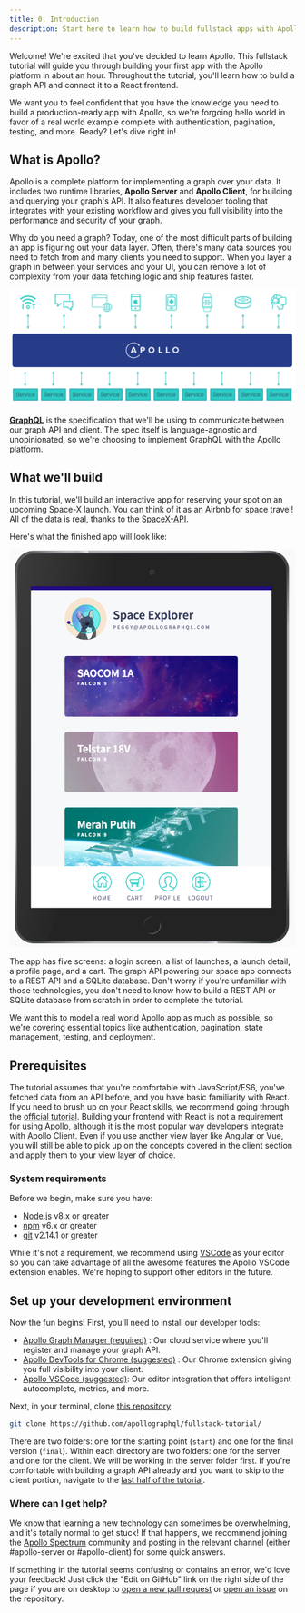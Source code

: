 ```yaml
---
title: 0. Introduction
description: Start here to learn how to build fullstack apps with Apollo
---
```


Welcome! We're excited that you've decided to learn Apollo. This fullstack tutorial will guide you through building your first app with the Apollo platform in about an hour. Throughout the tutorial, you'll learn how to build a graph API and connect it to a React frontend.

We want you to feel confident that you have the knowledge you need to build a production-ready app with Apollo, so we're forgoing hello world in favor of a real world example complete with authentication, pagination, testing, and more. Ready? Let's dive right in!

## What is Apollo?

Apollo is a complete platform for implementing a graph over your data. It includes two runtime libraries, **Apollo Server** and **Apollo Client**, for building and querying your graph's API. It also features developer tooling that integrates with your existing workflow and gives you full visibility into the performance and security of your graph.

Why do you need a graph? Today, one of the most difficult parts of building an app is figuring out your data layer. Often, there's many data sources you need to fetch from and many clients you need to support. When you layer a graph in between your services and your UI, you can remove a lot of complexity from your data fetching logic and ship features faster.

<div style="text-align:center">
  <img src="../images/graph-layer.png" alt="Graph layer">
</div>

**[GraphQL](https://www.graphql.org/)** is the specification that we'll be using to communicate between our graph API and client. The spec itself is language-agnostic and unopinionated, so we're choosing to implement GraphQL with the Apollo platform.

## What we'll build

In this tutorial, we'll build an interactive app for reserving your spot on an upcoming Space-X launch. You can think of it as an Airbnb for space travel! All of the data is real, thanks to the [SpaceX-API](https://github.com/r-spacex/SpaceX-API).

Here's what the finished app will look like:

<div style="text-align:center">
  <img src="../images/space-explorer.png" alt="Space explorer">
</div>

The app has five screens: a login screen, a list of launches, a launch detail, a profile page, and a cart. The graph API powering our space app connects to a REST API and a SQLite database. Don't worry if you're unfamiliar with those technologies, you don't need to know how to build a REST API or SQLite database from scratch in order to complete the tutorial.

We want this to model a real world Apollo app as much as possible, so we're covering essential topics like authentication, pagination, state management, testing, and deployment.

## Prerequisites

The tutorial assumes that you're comfortable with JavaScript/ES6, you've fetched data from an API before, and you have basic familiarity with React. If you need to brush up on your React skills, we recommend going through the [official tutorial](https://reactjs.org/tutorial/tutorial.html). Building your frontend with React is not a requirement for using Apollo, although it is the most popular way developers integrate with Apollo Client. Even if you use another view layer like Angular or Vue, you will still be able to pick up on the concepts covered in the client section and apply them to your view layer of choice.

### System requirements

Before we begin, make sure you have:

- [Node.js](https://nodejs.org/) v8.x or greater
- [npm](https://www.npmjs.com/) v6.x or greater
- [git](https://git-scm.com/) v2.14.1 or greater

While it's not a requirement, we recommend using [VSCode](https://code.visualstudio.com/) as your editor so you can take advantage of all the awesome features the Apollo VSCode extension enables. We're hoping to support other editors in the future.

## Set up your development environment

Now the fun begins! First, you'll need to install our developer tools:

- [Apollo Graph Manager (required)](https://engine.apollographql.com) : Our cloud service where you'll register and manage your graph API.
- [Apollo DevTools for Chrome (suggested)](https://chrome.google.com/webstore/detail/apollo-client-developer-t/jdkknkkbebbapilgoeccciglkfbmbnfm) : Our Chrome extension giving you full visibility into your client.
- [Apollo VSCode (suggested)](https://marketplace.visualstudio.com/items?itemName=apollographql.vscode-apollo): Our editor integration that offers intelligent autocomplete, metrics, and more.

Next, in your terminal, clone [this repository](https://github.com/apollographql/fullstack-tutorial):

```bash
git clone https://github.com/apollographql/fullstack-tutorial/
```

There are two folders: one for the starting point (`start`) and one for the final version (`final`). Within each directory are two folders: one for the server and one for the client. We will be working in the server folder first. If you're comfortable with building a graph API already and you want to skip to the client portion, navigate to the [last half of the tutorial](/tutorial/client/).

<!--
TODO: Add in this section after Apollo VSCode works for server development
### Configure Apollo VSCode -->

### Where can I get help?

We know that learning a new technology can sometimes be overwhelming, and it's totally normal to get stuck! If that happens, we recommend joining the [Apollo Spectrum](https://spectrum.chat/apollo) community and posting in the relevant channel (either #apollo-server or #apollo-client) for some quick answers.

If something in the tutorial seems confusing or contains an error, we'd love your feedback! Just click the "Edit on GitHub" link on the right side of the page if you are on desktop to [open a new pull request](https://github.com/apollographql/apollo/edit/master/docs/source/tutorial/introduction.md) or [open an issue](https://github.com/apollographql/apollo/issues/new) on the repository.
